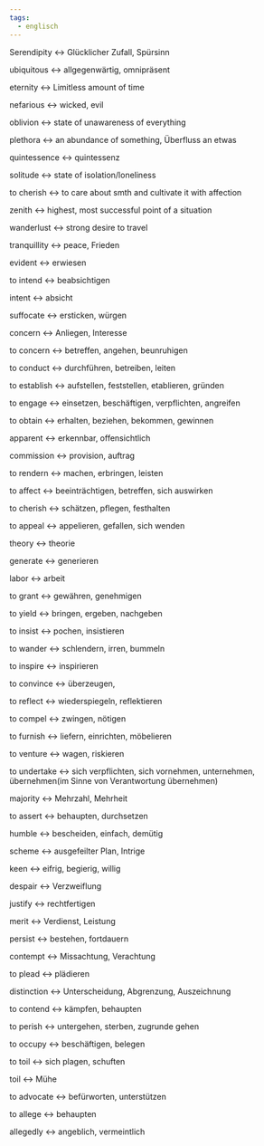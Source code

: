 ```yaml
---
tags:
  - englisch
---
```

Serendipity <-> Glücklicher Zufall, Spürsinn
<!--SR:!2024-10-02,68,312!2024-07-28,17,297-->

ubiquitous <-> allgegenwärtig, omnipräsent
<!--SR:!2024-09-23,59,310!2024-09-04,41,297-->

eternity <-> Limitless amount of time
<!--SR:!2024-09-20,57,312!2024-09-30,65,317-->

nefarious <-> wicked, evil
<!--SR:!2024-10-02,68,312!2024-09-26,61,317-->

oblivion <-> state of unawareness of everything
<!--SR:!2024-08-31,41,292!2024-07-29,18,305-->

plethora <-> an abundance of something, Überfluss an etwas
<!--SR:!2024-07-28,17,297!2024-09-18,55,312-->

quintessence <-> quintessenz
<!--SR:!2024-09-19,58,312!2024-09-25,61,317-->

solitude <-> state of isolation/loneliness
<!--SR:!2024-09-16,55,310!2024-07-28,17,297-->

to cherish <-> to care about smth and cultivate it with affection
<!--SR:!2024-09-24,61,317!2024-09-01,44,290-->

zenith <-> highest, most successful point of a situation
<!--SR:!2024-09-15,50,305!2024-08-23,36,290-->

wanderlust <-> strong desire to travel
<!--SR:!2024-09-22,59,317!2024-09-15,55,312-->

tranquillity <-> peace, Frieden
<!--SR:!2024-09-09,50,292!2024-09-21,58,317-->

evident <-> erwiesen
<!--SR:!2024-07-30,4,312!2024-07-31,4,318-->

to intend <-> beabsichtigen
<!--SR:!2024-07-30,4,312!2000-01-01,1,250-->

intent <-> absicht
<!--SR:!2024-07-30,4,312!2024-07-31,4,318-->

suffocate <-> ersticken, würgen
<!--SR:!2024-07-30,4,312!2000-01-01,1,250-->

concern <-> Anliegen, Interesse
<!--SR:!2024-07-28,1,278!2024-07-30,4,312-->

to concern <-> betreffen, angehen, beunruhigen
<!--SR:!2000-01-01,1,250!2024-07-30,4,312-->

to conduct <-> durchführen, betreiben, leiten
<!--SR:!2024-07-29,3,292!2000-01-01,1,250-->

to establish <-> aufstellen, feststellen, etablieren, gründen
<!--SR:!2000-01-01,1,250!2024-07-30,4,312-->

to engage <-> einsetzen, beschäftigen, verpflichten, angreifen
<!--SR:!2024-07-30,3,272!2000-01-01,1,250-->

to obtain <-> erhalten, beziehen, bekommen, gewinnen
<!--SR:!2024-07-29,3,292!2000-01-01,1,250-->

apparent <-> erkennbar, offensichtlich
<!--SR:!2024-07-29,3,292!2024-07-28,1,278-->

commission <-> provision, auftrag
<!--SR:!2024-07-30,3,298!2024-07-30,4,312-->

to rendern <-> machen, erbringen, leisten
<!--SR:!2000-01-01,1,250!2024-07-28,1,252-->

to affect <-> beeinträchtigen, betreffen, sich auswirken
<!--SR:!2024-07-30,4,312!2000-01-01,1,250-->

to cherish <-> schätzen, pflegen, festhalten
<!--SR:!2024-07-30,4,312!2024-07-31,4,318-->

to appeal <-> appelieren, gefallen, sich wenden
<!--SR:!2024-07-28,1,278!2000-01-01,1,250-->

theory <-> theorie

generate <-> generieren
<!--SR:!2000-01-01,1,250!2024-07-31,4,318-->

labor <-> arbeit
<!--SR:!2000-01-01,1,250!2024-07-31,4,318-->

to grant <-> gewähren, genehmigen
<!--SR:!2024-07-31,4,318!2000-01-01,1,250-->

to yield <-> bringen, ergeben, nachgeben
<!--SR:!2024-07-28,1,278!2000-01-01,1,250-->

to insist <-> pochen, insistieren
<!--SR:!2024-07-31,4,318!2000-01-01,1,250-->

to wander <-> schlendern, irren, bummeln
<!--SR:!2024-07-31,4,318!2000-01-01,1,250-->

to inspire <-> inspirieren
<!--SR:!2024-07-31,4,318!2000-01-01,1,250-->

to convince <-> überzeugen,
<!--SR:!2000-01-01,1,250!2024-07-31,4,318-->

to reflect <-> wiederspiegeln, reflektieren
<!--SR:!2024-07-31,4,318!2000-01-01,1,250-->

to compel <-> zwingen, nötigen
<!--SR:!2024-07-30,3,298!2000-01-01,1,250-->

to furnish <-> liefern, einrichten, möbelieren
<!--SR:!2000-01-01,1,250!2024-07-31,4,318-->

to venture <-> wagen, riskieren
<!--SR:!2000-01-01,1,250!2024-07-31,4,318-->

to undertake <-> sich verpflichten, sich vornehmen, unternehmen, übernehmen(im Sinne von Verantwortung übernehmen)
<!--SR:!2024-07-28,1,278!2000-01-01,1,250-->

majority <-> Mehrzahl, Mehrheit
<!--SR:!2000-01-01,1,250!2024-07-31,4,318-->

to assert <-> behaupten, durchsetzen
<!--SR:!2024-07-28,1,278!2000-01-01,1,250-->

humble <-> bescheiden, einfach, demütig

scheme <-> ausgefeilter Plan, Intrige
<!--SR:!2000-01-01,1,250!2024-07-31,4,318-->

keen <-> eifrig, begierig, willig
<!--SR:!2000-01-01,1,250!2024-07-31,4,318-->

despair <-> Verzweiflung
<!--SR:!2000-01-01,1,250!2024-07-31,4,318-->

justify <-> rechtfertigen
<!--SR:!2000-01-01,1,250!2024-07-31,4,318-->

merit <-> Verdienst, Leistung

persist <-> bestehen, fortdauern

contempt <-> Missachtung, Verachtung
<!--SR:!2000-01-01,1,250!2024-07-31,4,318-->

to plead <-> plädieren
<!--SR:!2024-07-31,4,318!2000-01-01,1,250-->

distinction <-> Unterscheidung, Abgrenzung, Auszeichnung
<!--SR:!2024-07-30,3,298!2000-01-01,1,250-->

to contend <-> kämpfen, behaupten
<!--SR:!2000-01-01,1,250!2024-07-30,3,298-->

to perish <-> untergehen, sterben, zugrunde gehen
<!--SR:!2000-01-01,1,250!2024-07-31,4,318-->

to occupy <-> beschäftigen, belegen
<!--SR:!2024-07-31,4,318!2000-01-01,1,250-->

to toil <-> sich plagen, schuften
<!--SR:!2024-07-31,4,318!2000-01-01,1,250-->

toil <-> Mühe
<!--SR:!2024-07-31,4,318!2000-01-01,1,250-->

to advocate <-> befürworten, unterstützen
<!--SR:!2000-01-01,1,250!2024-07-31,4,318-->

to allege <-> behaupten
<!--SR:!2000-01-01,1,250!2024-07-31,4,318-->

allegedly <-> angeblich, vermeintlich
<!--SR:!2000-01-01,1,250!2024-07-31,4,318-->


